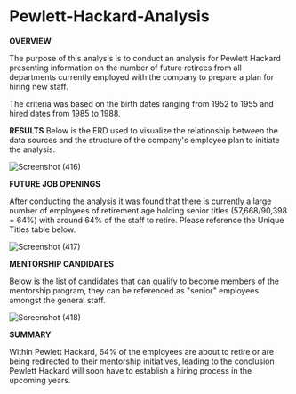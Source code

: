 # Pewlett-Hackard-Analysis

**OVERVIEW**

The purpose of this analysis is to conduct an analysis for Pewlett Hackard presenting information on the number of future retirees from all departments currently employed with the company to prepare a plan for hiring new staff.

The criteria was based on the birth dates ranging from 1952 to 1955 and hired dates from 1985 to 1988.

**RESULTS**
Below is the ERD used to visualize the relationship between the data sources and the structure of the company's employee plan to initiate the analysis. 





![Screenshot (416)](https://user-images.githubusercontent.com/102800315/189577797-1c3bd94f-56e6-445e-978a-2be44e22f9f4.png)



**FUTURE JOB OPENINGS**

After conducting the analysis it was found that there is currently a large number of employees of retirement age holding senior titles (57,668/90,398 = 64%) with around 64% of the staff to retire. Please reference the Unique Titles table below. 





![Screenshot (417)](https://user-images.githubusercontent.com/102800315/189577832-9d11b88d-3f7f-444d-ba75-64473e8bd6fb.png)



**MENTORSHIP CANDIDATES**

Below is the list of candidates that can qualify to become members of the mentorship program, they can be referenced as "senior" employees amongst the general staff. 




![Screenshot (418)](https://user-images.githubusercontent.com/102800315/189577851-8c71ed14-a0ce-47e8-8ba4-cd598356569f.png)


**SUMMARY**

Within Pewlett Hackard, 64% of the employees are about to retire or are being redirected to their mentorship initiatives, leading to the conclusion Pewlett Hackard will soon have to establish a hiring process in the upcoming years.
